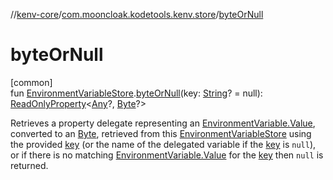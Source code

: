 //[kenv-core](../../index.md)/[com.mooncloak.kodetools.kenv.store](index.md)/[byteOrNull](byte-or-null.md)

# byteOrNull

[common]\
fun [EnvironmentVariableStore](-environment-variable-store/index.md).[byteOrNull](byte-or-null.md)(key: [String](https://kotlinlang.org/api/latest/jvm/stdlib/kotlin/-string/index.html)? = null): [ReadOnlyProperty](https://kotlinlang.org/api/latest/jvm/stdlib/kotlin.properties/-read-only-property/index.html)&lt;[Any](https://kotlinlang.org/api/latest/jvm/stdlib/kotlin/-any/index.html)?, [Byte](https://kotlinlang.org/api/latest/jvm/stdlib/kotlin/-byte/index.html)?&gt;

Retrieves a property delegate representing an [EnvironmentVariable.Value](../com.mooncloak.kodetools.kenv/-environment-variable/-value/index.md), converted to an [Byte](https://kotlinlang.org/api/latest/jvm/stdlib/kotlin/-byte/index.html), retrieved from this [EnvironmentVariableStore](-environment-variable-store/index.md) using the provided [key](byte-or-null.md) (or the name of the delegated variable if the [key](byte-or-null.md) is `null`), or if there is no matching [EnvironmentVariable.Value](../com.mooncloak.kodetools.kenv/-environment-variable/-value/index.md) for the [key](byte-or-null.md) then `null` is returned.
